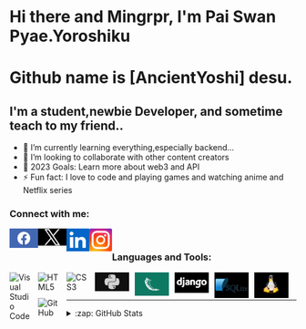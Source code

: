 # Hi there and Mingrpr, I'm Pai Swan Pyae.Yoroshiku 
# Github name is [AncientYoshi] desu.

## I'm a student,newbie Developer, and sometime teach to my friend..

- 🌱 I’m currently learning everything,especially backend...
- 👯 I’m looking to collaborate with other content creators
- 🥅 2023 Goals: Learn more about web3 and API
- ⚡ Fun fact: I love to code and playing games and watching anime and Netflix series

### Connect with me:
  <a href="https://www.facebook.com/profile.php?id=100044842277654&mibextid=b06tZ0"
    ><img align="left"
      src="facebook.png"
      style="width: 50px;"
  /></a>
  <a href="https://twitter.com/Yuno_Pai?t=6OSuxquECtplY6aCfUnpIA&s=09"
    ><img align="left"
      src="x.png"
      style="width: 50px;"
  /></a>
<a href="https://www.linkedin.com/in/paing-swan-pyae-a29495270"
    ><img align="left"
      src="linkedin.png"
      style="width: 40px;"
  /></a>
  <a href="https://instagram.com/pai_swan_pyae?utm_source=qr&igshid=MzNlNGNkZWQ4Mg%3D%3D"
    ><img align="left"
      src="instagram.png"
      style="width: 40px;"
  /></a>
&nbsp;&nbsp;
<br/>

### Languages and Tools:

<img align="left" alt="Visual Studio Code" width="40px" src="https://cdn.jsdelivr.net/gh/devicons/devicon/icons/vscode/vscode-original.svg" style="padding-right:10px;" />
<img align="left" alt="HTML5" width="40px" src="https://cdn.jsdelivr.net/gh/devicons/devicon/icons/html5/html5-original.svg" style="padding-right:10px;" />
<img align="left" alt="CSS3" width="40px" src="https://cdn.jsdelivr.net/gh/devicons/devicon/icons/css3/css3-original.svg" style="padding-right:10px;" />

<img align="left" alt="Python" width="60px" src="python.png" style="padding-right:10px;" />

<img align="left" alt="Flask" width="60px" src="flask.png" style="padding-right:10px;" />

<img align="left" alt="Django" width="60px" src="django.png" style="padding-right:10px;" />

<img align="left" alt="Sqlite" width="60px" src="sqlite.png" style="padding-right:10px;" />

<img align="left" alt="Linux" width="60px" src="linux.png" style="padding-right:10px;" />

<img align="left" alt="GitHub" width="40px" src="https://user-images.githubusercontent.com/3369400/139447912-e0f43f33-6d9f-45f8-be46-2df5bbc91289.png" style="padding-right:10px;" />


<br />
<br />

---



<details>
  <summary>:zap: GitHub Stats</summary>

  <img align="left" alt="AncientYoshi's GitHub Stats" src="https://github-readme-stats.vercel.app/api?username=AncientYoshi&show_icons=true&hide_border=false&title_color=ff652f&icon_color=FFE400&bg_color=09131B&text_color=ffffff&border_color=0c1a25" />

</details>

[facebook]: https://www.facebook.com/profile.php?id=100044842277654&mibextid=b06tZ0
